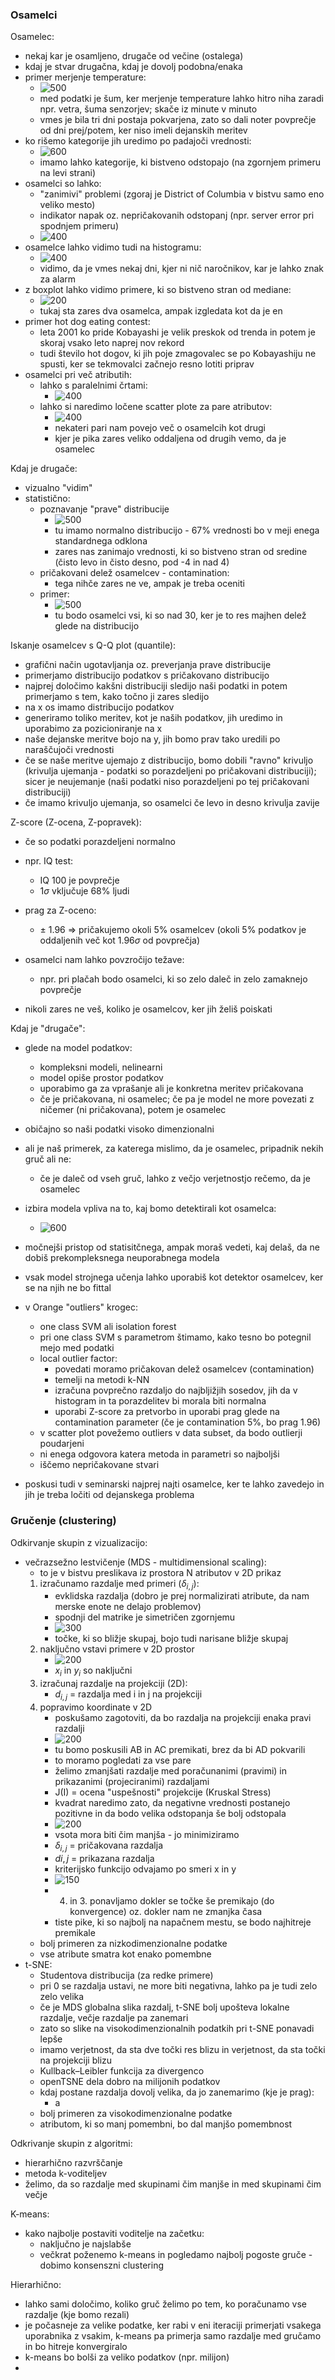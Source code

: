 ### Osamelci

Osamelec:
- nekaj kar je osamljeno, drugače od večine (ostalega)
- kdaj je stvar drugačna, kdaj je dovolj podobna/enaka
- primer merjenje temperature:
	- ![500](../../Images3/Pasted%20image%2020250403112100.png)
	- med podatki je šum, ker merjenje temperature lahko hitro niha zaradi npr. vetra, šuma senzorjev; skače iz minute v minuto
	- vmes je bila tri dni postaja pokvarjena, zato so dali noter povprečje od dni prej/potem, ker niso imeli dejanskih meritev
- ko rišemo kategorije jih uredimo po padajoči vrednosti:
	- ![600](../../Images3/Pasted%20image%2020250403112625.png)
	- imamo lahko kategorije, ki bistveno odstopajo (na zgornjem primeru na levi strani)
- osamelci so lahko:
	- "zanimivi" problemi (zgoraj je District of Columbia v bistvu samo eno veliko mesto)
	- indikator napak oz. nepričakovanih odstopanj (npr. server error pri spodnjem primeru)
	- ![400](../../Images3/Pasted%20image%2020250403113507.png)
- osamelce lahko vidimo tudi na histogramu:
	- ![400](../../Images3/Pasted%20image%2020250403113534.png)
	- vidimo, da je vmes nekaj dni, kjer ni nič naročnikov, kar je lahko znak za alarm
- z boxplot lahko vidimo primere, ki so bistveno stran od mediane:
	- ![200](../../Images3/Pasted%20image%2020250403113647.png)
	- tukaj sta zares dva osamelca, ampak izgledata kot da je en
- primer hot dog eating contest:
	- leta 2001 ko pride Kobayashi je velik preskok od trenda in potem je skoraj vsako leto naprej nov rekord
	- tudi število hot dogov, ki jih poje zmagovalec se po Kobayashiju ne spusti, ker se tekmovalci začnejo resno lotiti priprav
- osamelci pri več atributih:
	- lahko s paralelnimi črtami:
		- ![400](../../Images3/Pasted%20image%2020250403114701.png)
	- lahko si naredimo ločene scatter plote za pare atributov:
		- ![400](../../Images3/Pasted%20image%2020250403114729.png)
		- nekateri pari nam povejo več o osamelcih kot drugi
		- kjer je pika zares veliko oddaljena od drugih vemo, da je osamelec

Kdaj je drugače:
- vizualno "vidim"
- statistično:
	- poznavanje "prave" distribucije
		- ![500](../../Images3/Pasted%20image%2020250403115059.png)
		- tu imamo normalno distribucijo - 67% vrednosti bo v meji enega standardnega odklona
		- zares nas zanimajo vrednosti, ki so bistveno stran od sredine (čisto levo in čisto desno, pod -4 in nad 4)
	- pričakovani delež osamelcev - contamination:
		- tega nihče zares ne ve, ampak je treba oceniti
	- primer:
		- ![500](../../Images3/Pasted%20image%2020250403115317.png)
		- tu bodo osamelci vsi, ki so nad 30, ker je to res majhen delež glede na distribucijo

Iskanje osamelcev s Q-Q plot (quantile):
- grafični način ugotavljanja oz. preverjanja prave distribucije
- primerjamo distribucijo podatkov s pričakovano distribucijo
- najprej določimo kakšni distribuciji sledijo naši podatki in potem primerjamo s tem, kako točno ji zares sledijo
- na x os imamo distribucijo podatkov
- generiramo toliko meritev, kot je naših podatkov, jih uredimo in uporabimo za pozicioniranje na x
- naše dejanske meritve bojo na y, jih bomo prav tako uredili po naraščujoči vrednosti
- če se naše meritve ujemajo z distribucijo, bomo dobili "ravno" krivuljo (krivulja ujemanja - podatki so porazdeljeni po pričakovani distribuciji); sicer je neujemanje (naši podatki niso porazdeljeni po tej pričakovani distribuciji)
- če imamo krivuljo ujemanja, so osamelci če levo in desno krivulja zavije

Z-score (Z-ocena, Z-popravek):
- če so podatki porazdeljeni normalno
- npr. IQ test:
	- IQ 100 je povprečje
	- $1 \sigma$ vključuje 68% ljudi
- prag za Z-oceno:
	- $\pm$ 1.96 => pričakujemo okoli 5% osamelcev (okoli 5% podatkov je oddaljenih več kot 1.96$\sigma$ od povprečja)

- osamelci nam lahko povzročijo težave:
	- npr. pri plačah bodo osamelci, ki so zelo daleč in zelo zamaknejo povprečje

- nikoli zares ne veš, koliko je osamelcov, ker jih želiš poiskati

Kdaj je "drugače":
- glede na model podatkov:
	- kompleksni modeli, nelinearni
	- model opiše prostor podatkov
	- uporabimo ga za vprašanje ali je konkretna meritev pričakovana
	- če je pričakovana, ni osamelec; če pa je model ne more povezati z ničemer (ni pričakovana), potem je osamelec
- običajno so naši podatki visoko dimenzionalni
- ali je naš primerek, za katerega mislimo, da je osamelec, pripadnik nekih gruč ali ne:
	- če je daleč od vseh gruč, lahko z večjo verjetnostjo rečemo, da je osamelec
- izbira modela vpliva na to, kaj bomo detektirali kot osamelca:
	- ![600](../../Images3/Pasted%20image%2020250403123953.png)
- močnejši pristop od statisitčnega, ampak moraš vedeti, kaj delaš, da ne dobiš prekompleksnega neuporabnega modela
- vsak model strojnega učenja lahko uporabiš kot detektor osamelcev, ker se na njih ne bo fittal

- v Orange "outliers" krogec:
	- one class SVM ali isolation forest
	- pri one class SVM s parametrom štimamo, kako tesno bo potegnil mejo med podatki
	- local outlier factor:
		- povedati moramo pričakovan delež osamelcev (contamination)
		- temelji na metodi k-NN
		- izračuna povprečno razdaljo do najbljižjih sosedov, jih da v histogram in ta porazdelitev bi morala biti normalna
		- uporabi Z-score za pretvorbo in uporabi prag glede na contamination parameter (če je contamination 5%, bo prag 1.96)
	- v scatter plot povežemo outliers v data subset, da bodo outlierji poudarjeni
	- ni enega odgovora katera metoda in parametri so najboljši
	- iščemo nepričakovane stvari

- poskusi tudi v seminarski najprej najti osamelce, ker te lahko zavedejo in jih je treba ločiti od dejanskega problema

### Gručenje (clustering)

Odkirvanje skupin z vizualizacijo:
- večrazsežno lestvičenje (MDS - multidimensional scaling):
	- to je v bistvu preslikava iz prostora N atributov v 2D prikaz
	1. izračunamo razdalje med primeri ($\delta_{i,j}$):
		- evklidska razdalja (dobro je prej normalizirati atribute, da nam merske enote ne delajo problemov)
		- spodnji del matrike je simetričen zgornjemu
		- ![300](../../Images3/Pasted%20image%2020250403132615.png)
		- točke, ki so bližje skupaj, bojo tudi narisane bližje skupaj
	2. naključno vstavi primere v 2D prostor
		- ![200](../../Images3/Pasted%20image%2020250403133009.png)
		- $x_i$ in $y_i$ so naključni
	3. izračunaj razdalje na projekciji (2D):
		- $d_{i,j}$ = razdalja med i in j na projekciji
	4. popravimo koordinate v 2D
		- poskušamo zagotoviti, da bo razdalja na projekciji enaka pravi razdalji
		- ![200](../../Images3/Pasted%20image%2020250403133055.png) 
		- tu bomo poskusili AB in AC premikati, brez da bi AD pokvarili
		- to moramo pogledati za vse pare
		- želimo zmanjšati razdalje med poračunanimi (pravimi) in prikazanimi (projeciranimi) razdaljami
		- J(I) = ocena "uspešnosti" projekcije (Kruskal Stress)
		- kvadrat naredimo zato, da negativne vrednosti postanejo pozitivne in da bodo velika odstopanja še bolj odstopala
		- ![200](../../Images3/Pasted%20image%2020250403133331.png)
		- vsota mora biti čim manjša - jo minimiziramo
		- $\delta_{i,j}$ = pričakovana razdalja
		- $d{i,j}$ = prikazana razdalja
		- kriterijsko funkcijo odvajamo po smeri x in y
		- ![150](../../Images3/Pasted%20image%2020250403133556.png)
		- 4. in 3. ponavljamo dokler se točke še premikajo (do konvergence) oz. dokler nam ne zmanjka časa
		- tiste pike, ki so najbolj na napačnem mestu, se bodo najhitreje premikale
	- bolj primeren za nizkodimenzionalne podatke
	- vse atribute smatra kot enako pomembne
- t-SNE:
	- Studentova distribucija (za redke primere)
	- pri 0 se razdalja ustavi, ne more biti negativna, lahko pa je tudi zelo zelo velika
	- če je MDS globalna slika razdalj, t-SNE bolj upošteva lokalne razdalje, večje razdalje pa zanemari
	- zato so slike na visokodimenzionalnih podatkih pri t-SNE ponavadi lepše
	- imamo verjetnost, da sta dve točki res blizu in verjetnost, da sta točki na projekciji blizu
	- Kullback–Leibler funkcija za divergenco
	- openTSNE dela dobro na milijonih podatkov
	- kdaj postane razdalja dovolj velika, da jo zanemarimo (kje je prag):
		- a
	- bolj primeren za visokodimenzionalne podatke
	- atributom, ki so manj pomembni, bo dal manjšo pomembnost

Odkrivanje skupin z algoritmi:
- hierarhično razvrščanje
- metoda k-voditeljev
- želimo, da so razdalje med skupinami čim manjše in med skupinami čim večje

K-means:
- kako najbolje postaviti voditelje na začetku:
	- naključno je najslabše
	- večkrat poženemo k-means in pogledamo najbolj pogoste gruče - dobimo konsenszni clustering

Hierarhično:
- lahko sami določimo, koliko gruč želimo po tem, ko poračunamo vse razdalje (kje bomo rezali)
- je počasneje za velike podatke, ker rabi v eni iteraciji primerjati vsakega uporabnika z vsakim, k-means pa primerja samo razdalje med gručamo in bo hitreje konvergiralo
- k-means bo bolši za veliko podatkov (npr. milijon)
- 